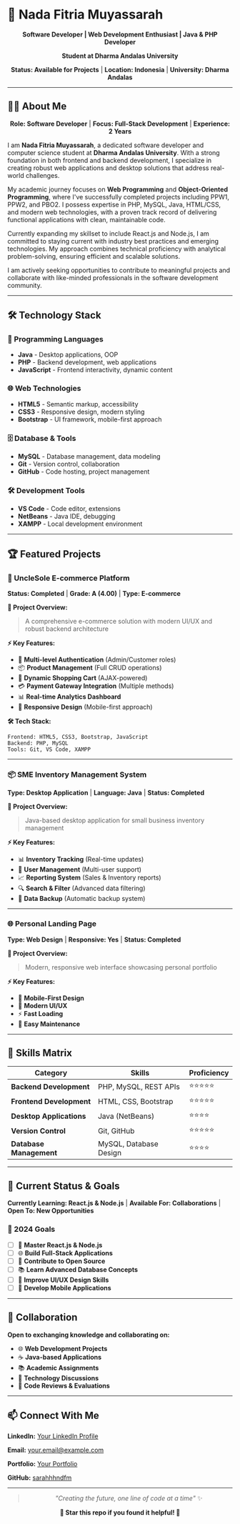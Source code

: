 # 🎯 Nada Fitria Muyassarah

<div align="center">

**Software Developer | Web Development Enthusiast | Java & PHP Developer**

**Student at Dharma Andalas University**

</div>

<div align="center">

**Status: Available for Projects** | **Location: Indonesia** | **University: Dharma Andalas**

</div>

---

## 👩‍💻 About Me

<div align="center">

**Role: Software Developer** | **Focus: Full-Stack Development** | **Experience: 2 Years**

</div>

I am **Nada Fitria Muyassarah**, a dedicated software developer and computer science student at **Dharma Andalas University**. With a strong foundation in both frontend and backend development, I specialize in creating robust web applications and desktop solutions that address real-world challenges.

My academic journey focuses on **Web Programming** and **Object-Oriented Programming**, where I've successfully completed projects including PPW1, PPW2, and PBO2. I possess expertise in PHP, MySQL, Java, HTML/CSS, and modern web technologies, with a proven track record of delivering functional applications with clean, maintainable code.

Currently expanding my skillset to include React.js and Node.js, I am committed to staying current with industry best practices and emerging technologies. My approach combines technical proficiency with analytical problem-solving, ensuring efficient and scalable solutions.

I am actively seeking opportunities to contribute to meaningful projects and collaborate with like-minded professionals in the software development community.

---

## 🛠️ Technology Stack

### 🎯 Programming Languages
- **Java** - Desktop applications, OOP
- **PHP** - Backend development, web applications
- **JavaScript** - Frontend interactivity, dynamic content

### 🌐 Web Technologies
- **HTML5** - Semantic markup, accessibility
- **CSS3** - Responsive design, modern styling
- **Bootstrap** - UI framework, mobile-first approach

### 🗄️ Database & Tools
- **MySQL** - Database management, data modeling
- **Git** - Version control, collaboration
- **GitHub** - Code hosting, project management

### 🛠️ Development Tools
- **VS Code** - Code editor, extensions
- **NetBeans** - Java IDE, debugging
- **XAMPP** - Local development environment

---

## 🏆 Featured Projects

### 🛒 UncleSole E-commerce Platform

**Status: Completed** | **Grade: A (4.00)** | **Type: E-commerce**

**🎯 Project Overview:**
> A comprehensive e-commerce solution with modern UI/UX and robust backend architecture

**⚡ Key Features:**
- 🔐 **Multi-level Authentication** (Admin/Customer roles)
- 📦 **Product Management** (Full CRUD operations)
- 🛒 **Dynamic Shopping Cart** (AJAX-powered)
- 💳 **Payment Gateway Integration** (Multiple methods)
- 📊 **Real-time Analytics Dashboard**
- 📱 **Responsive Design** (Mobile-first approach)

**🛠️ Tech Stack:**
```
Frontend: HTML5, CSS3, Bootstrap, JavaScript
Backend: PHP, MySQL
Tools: Git, VS Code, XAMPP
```

---

### 📦 SME Inventory Management System

**Type: Desktop Application** | **Language: Java** | **Status: Completed**

**🎯 Project Overview:**
> Java-based desktop application for small business inventory management

**⚡ Key Features:**
- 📊 **Inventory Tracking** (Real-time updates)
- 👥 **User Management** (Multi-user support)
- 📈 **Reporting System** (Sales & Inventory reports)
- 🔍 **Search & Filter** (Advanced data filtering)
- 💾 **Data Backup** (Automatic backup system)

---

### 🌐 Personal Landing Page

**Type: Web Design** | **Responsive: Yes** | **Status: Completed**

**🎯 Project Overview:**
> Modern, responsive web interface showcasing personal portfolio

**⚡ Key Features:**
- 📱 **Mobile-First Design**
- 🎨 **Modern UI/UX**
- ⚡ **Fast Loading**
- 🔧 **Easy Maintenance**

---

## 🎯 Skills Matrix

| Category | Skills | Proficiency |
|----------|--------|-------------|
| **Backend Development** | PHP, MySQL, REST APIs | ⭐⭐⭐⭐⭐ |
| **Frontend Development** | HTML, CSS, Bootstrap | ⭐⭐⭐⭐⭐ |
| **Desktop Applications** | Java (NetBeans) | ⭐⭐⭐⭐ |
| **Version Control** | Git, GitHub | ⭐⭐⭐⭐⭐ |
| **Database Management** | MySQL, Database Design | ⭐⭐⭐⭐ |

---

## 🚀 Current Status & Goals

**Currently Learning: React.js & Node.js** | **Available For: Collaborations** | **Open To: New Opportunities**

### 🎯 2024 Goals
- [ ] 🚀 **Master React.js & Node.js**
- [ ] 🌐 **Build Full-Stack Applications**
- [ ] 🤝 **Contribute to Open Source**
- [ ] 📚 **Learn Advanced Database Concepts**
- [ ] 🎨 **Improve UI/UX Design Skills**
- [ ] 📱 **Develop Mobile Applications**

---

## 🤝 Collaboration

**Open to exchanging knowledge and collaborating on:**
- 🌐 **Web Development Projects**
- ☕ **Java-based Applications**
- 📚 **Academic Assignments**
- 💬 **Technology Discussions**
- 🔧 **Code Reviews & Evaluations**

---

## 📫 Connect With Me

**LinkedIn:** [Your LinkedIn Profile](https://linkedin.com/in/YOUR_LINKEDIN)

**Email:** [your.email@example.com](mailto:your.email@example.com)

**Portfolio:** [Your Portfolio](https://your-portfolio.com)

**GitHub:** [sarahhhndfm](https://github.com/sarahhhndfm)

---

<div align="center">

> *"Creating the future, one line of code at a time"* ✨

**🌟 Star this repo if you found it helpful! 🌟**

</div> 
